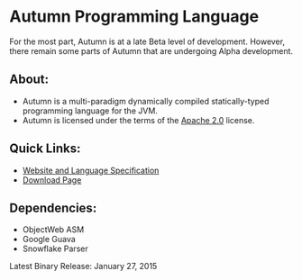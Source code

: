 Autumn Programming Language
======
For the most part, Autumn is at a late Beta level of development. 
However, there remain some parts of Autumn that are undergoing Alpha development.  

About:
------
+ Autumn is a multi-paradigm dynamically compiled statically-typed programming language for the JVM.
+ Autumn is licensed under the terms of the [Apache 2.0](http://www.apache.org/licenses/LICENSE-2.0) license. 

Quick Links:
------------
+ [Website and Language Specification](http://mackenzie-high.github.io/autumn/)
+ [Download Page](http://mackenzie-high.github.io/autumn/TextPage.html?page=Downloads)

Dependencies:
-------------
+ ObjectWeb ASM
+ Google Guava
+ Snowflake Parser

Latest Binary Release: January 27, 2015
